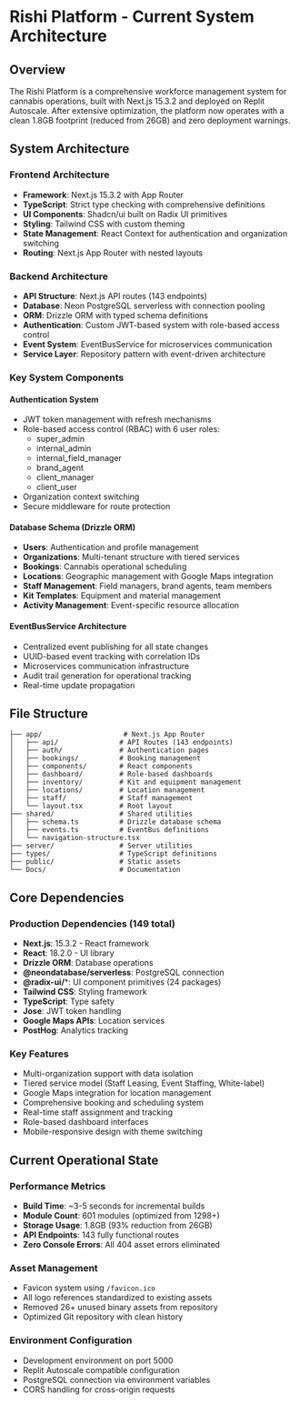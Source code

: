 # Rishi Platform - Current System Architecture

## Overview

The Rishi Platform is a comprehensive workforce management system for cannabis operations, built with Next.js 15.3.2 and deployed on Replit Autoscale. After extensive optimization, the platform now operates with a clean 1.8GB footprint (reduced from 26GB) and zero deployment warnings.

## System Architecture

### Frontend Architecture
- **Framework**: Next.js 15.3.2 with App Router
- **TypeScript**: Strict type checking with comprehensive definitions
- **UI Components**: Shadcn/ui built on Radix UI primitives
- **Styling**: Tailwind CSS with custom theming
- **State Management**: React Context for authentication and organization switching
- **Routing**: Next.js App Router with nested layouts

### Backend Architecture
- **API Structure**: Next.js API routes (143 endpoints)
- **Database**: Neon PostgreSQL serverless with connection pooling
- **ORM**: Drizzle ORM with typed schema definitions
- **Authentication**: Custom JWT-based system with role-based access control
- **Event System**: EventBusService for microservices communication
- **Service Layer**: Repository pattern with event-driven architecture

### Key System Components

#### Authentication System
- JWT token management with refresh mechanisms
- Role-based access control (RBAC) with 6 user roles:
  - super_admin
  - internal_admin
  - internal_field_manager
  - brand_agent
  - client_manager
  - client_user
- Organization context switching
- Secure middleware for route protection

#### Database Schema (Drizzle ORM)
- **Users**: Authentication and profile management
- **Organizations**: Multi-tenant structure with tiered services
- **Bookings**: Cannabis operational scheduling
- **Locations**: Geographic management with Google Maps integration
- **Staff Management**: Field managers, brand agents, team members
- **Kit Templates**: Equipment and material management
- **Activity Management**: Event-specific resource allocation

#### EventBusService Architecture
- Centralized event publishing for all state changes
- UUID-based event tracking with correlation IDs
- Microservices communication infrastructure
- Audit trail generation for operational tracking
- Real-time update propagation

## File Structure

```
├── app/                    # Next.js App Router
│   ├── api/               # API Routes (143 endpoints)
│   ├── auth/              # Authentication pages
│   ├── bookings/          # Booking management
│   ├── components/        # React components
│   ├── dashboard/         # Role-based dashboards
│   ├── inventory/         # Kit and equipment management
│   ├── locations/         # Location management
│   ├── staff/             # Staff management
│   └── layout.tsx         # Root layout
├── shared/                # Shared utilities
│   ├── schema.ts          # Drizzle database schema
│   ├── events.ts          # EventBus definitions
│   └── navigation-structure.tsx
├── server/                # Server utilities
├── types/                 # TypeScript definitions
├── public/                # Static assets
└── Docs/                  # Documentation
```

## Core Dependencies

### Production Dependencies (149 total)
- **Next.js**: 15.3.2 - React framework
- **React**: 18.2.0 - UI library
- **Drizzle ORM**: Database operations
- **@neondatabase/serverless**: PostgreSQL connection
- **@radix-ui/***: UI component primitives (24 packages)
- **Tailwind CSS**: Styling framework
- **TypeScript**: Type safety
- **Jose**: JWT token handling
- **Google Maps APIs**: Location services
- **PostHog**: Analytics tracking

### Key Features
- Multi-organization support with data isolation
- Tiered service model (Staff Leasing, Event Staffing, White-label)
- Google Maps integration for location management
- Comprehensive booking and scheduling system
- Real-time staff assignment and tracking
- Role-based dashboard interfaces
- Mobile-responsive design with theme switching

## Current Operational State

### Performance Metrics
- **Build Time**: ~3-5 seconds for incremental builds
- **Module Count**: 601 modules (optimized from 1298+)
- **Storage Usage**: 1.8GB (93% reduction from 26GB)
- **API Endpoints**: 143 fully functional routes
- **Zero Console Errors**: All 404 asset errors eliminated

### Asset Management
- Favicon system using `/favicon.ico`
- All logo references standardized to existing assets
- Removed 26+ unused binary assets from repository
- Optimized Git repository with clean history

### Environment Configuration
- Development environment on port 5000
- Replit Autoscale compatible configuration
- PostgreSQL connection via environment variables
- CORS handling for cross-origin requests